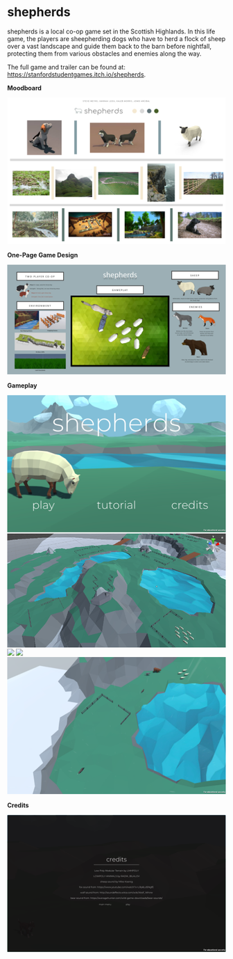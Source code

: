 # shepherds
shepherds is a local co-op game set in the Scottish Highlands. In this life game, the players are sheepherding dogs who have to herd a flock of sheep over a vast landscape and guide them back to the barn before nightfall, protecting them from various obstacles and enemies along the way. 

The full game and trailer can be found at: https://stanfordstudentgames.itch.io/shepherds. 

**Moodboard**

![](shepherds%20Mood%20Board.png)

**One-Page Game Design**

![](shepherds%20One%20Page%20Game%20Design-1.jpg)

**Gameplay**

![](titlescreen.png)
![](Screenshot%202018-11-17%20at%2011.50.06%20PM.png)
![](image1.gif)
![](gif2.gif)
![](wolfandbear.png)

**Credits**

![](Screenshot%202018-11-17%20at%2011.48.38%20PM.png)
